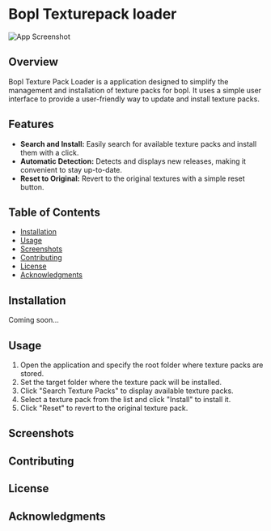 # Bopl Texturepack loader

![App Screenshot](path/to/screenshot.png)

## Overview

Bopl Texture Pack Loader is a application designed to simplify the management and installation of texture packs for bopl. It uses a simple user interface to provide a user-friendly way to update and install texture packs.

## Features

- **Search and Install:** Easily search for available texture packs and install them with a click.
- **Automatic Detection:** Detects and displays new releases, making it convenient to stay up-to-date.
- **Reset to Original:** Revert to the original textures with a simple reset button.

## Table of Contents

- [Installation](#installation)
- [Usage](#usage)
- [Screenshots](#screenshots)
- [Contributing](#contributing)
- [License](#license)
- [Acknowledgments](#acknowledgments)

## Installation

Coming soon...

## Usage

1. Open the application and specify the root folder where texture packs are stored.
2. Set the target folder where the texture pack will be installed.
3. Click "Search Texture Packs" to display available texture packs.
4. Select a texture pack from the list and click "Install" to install it.
5. Click "Reset" to revert to the original texture pack.

## Screenshots

## Contributing

## License

## Acknowledgments
